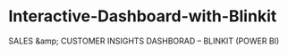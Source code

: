 # Interactive-Dashboard-with-Blinkit
SALES &amp;amp; CUSTOMER INSIGHTS DASHBORAD – BLINKIT (POWER BI)
